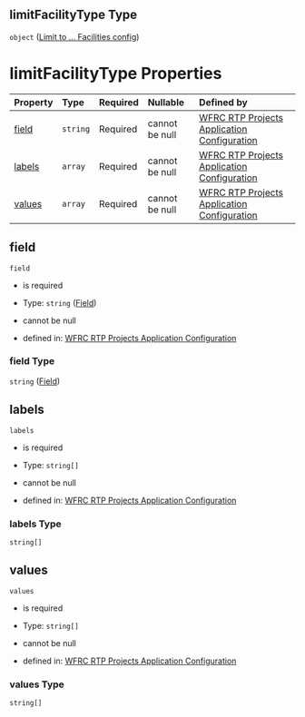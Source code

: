 ## limitFacilityType Type

`object` ([Limit to ... Facilities config](config-properties-filter-widget-configuration-properties-limit-to--facilities-config.md))

# limitFacilityType Properties

| Property          | Type     | Required | Nullable       | Defined by                                                                                                                                                                                                                                                          |
| :---------------- | :------- | :------- | :------------- | :------------------------------------------------------------------------------------------------------------------------------------------------------------------------------------------------------------------------------------------------------------------ |
| [field](#field)   | `string` | Required | cannot be null | [WFRC RTP Projects Application Configuration](config-properties-filter-widget-configuration-properties-limit-to--facilities-config-properties-field.md "https://wfrc.org/??/config.schema.json#/properties/filter/properties/limitFacilityType/properties/field")   |
| [labels](#labels) | `array`  | Required | cannot be null | [WFRC RTP Projects Application Configuration](config-properties-filter-widget-configuration-properties-limit-to--facilities-config-properties-label.md "https://wfrc.org/??/config.schema.json#/properties/filter/properties/limitFacilityType/properties/labels")  |
| [values](#values) | `array`  | Required | cannot be null | [WFRC RTP Projects Application Configuration](config-properties-filter-widget-configuration-properties-limit-to--facilities-config-properties-values.md "https://wfrc.org/??/config.schema.json#/properties/filter/properties/limitFacilityType/properties/values") |

## field



`field`

*   is required

*   Type: `string` ([Field](config-properties-filter-widget-configuration-properties-limit-to--facilities-config-properties-field.md))

*   cannot be null

*   defined in: [WFRC RTP Projects Application Configuration](config-properties-filter-widget-configuration-properties-limit-to--facilities-config-properties-field.md "https://wfrc.org/??/config.schema.json#/properties/filter/properties/limitFacilityType/properties/field")

### field Type

`string` ([Field](config-properties-filter-widget-configuration-properties-limit-to--facilities-config-properties-field.md))

## labels



`labels`

*   is required

*   Type: `string[]`

*   cannot be null

*   defined in: [WFRC RTP Projects Application Configuration](config-properties-filter-widget-configuration-properties-limit-to--facilities-config-properties-label.md "https://wfrc.org/??/config.schema.json#/properties/filter/properties/limitFacilityType/properties/labels")

### labels Type

`string[]`

## values



`values`

*   is required

*   Type: `string[]`

*   cannot be null

*   defined in: [WFRC RTP Projects Application Configuration](config-properties-filter-widget-configuration-properties-limit-to--facilities-config-properties-values.md "https://wfrc.org/??/config.schema.json#/properties/filter/properties/limitFacilityType/properties/values")

### values Type

`string[]`
